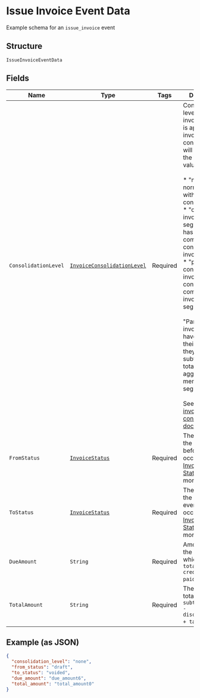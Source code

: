 
# Issue Invoice Event Data

Example schema for an `issue_invoice` event

## Structure

`IssueInvoiceEventData`

## Fields

| Name | Type | Tags | Description | Getter | Setter |
|  --- | --- | --- | --- | --- | --- |
| `ConsolidationLevel` | [`InvoiceConsolidationLevel`](../../doc/models/invoice-consolidation-level.md) | Required | Consolidation level of the invoice, which is applicable to invoice consolidation.  It will hold one of the following values:<br><br>* "none": A normal invoice with no consolidation.<br>* "child": An invoice segment which has been combined into a consolidated invoice.<br>* "parent": A consolidated invoice, whose contents are composed of invoice segments.<br><br>"Parent" invoices do not have lines of their own, but they have subtotals and totals which aggregate the member invoice segments.<br><br>See also the [invoice consolidation documentation](https://chargify.zendesk.com/hc/en-us/articles/4407746391835). | InvoiceConsolidationLevel getConsolidationLevel() | setConsolidationLevel(InvoiceConsolidationLevel consolidationLevel) |
| `FromStatus` | [`InvoiceStatus`](../../doc/models/invoice-status.md) | Required | The status of the invoice before event occurence. See [Invoice Statuses](https://chargify.zendesk.com/hc/en-us/articles/4407737494171#line-item-breakdowns) for more. | InvoiceStatus getFromStatus() | setFromStatus(InvoiceStatus fromStatus) |
| `ToStatus` | [`InvoiceStatus`](../../doc/models/invoice-status.md) | Required | The status of the invoice after event occurence. See [Invoice Statuses](https://chargify.zendesk.com/hc/en-us/articles/4407737494171#line-item-breakdowns) for more. | InvoiceStatus getToStatus() | setToStatus(InvoiceStatus toStatus) |
| `DueAmount` | `String` | Required | Amount due on the invoice, which is `total_amount - credit_amount - paid_amount`. | String getDueAmount() | setDueAmount(String dueAmount) |
| `TotalAmount` | `String` | Required | The invoice total, which is `subtotal_amount - discount_amount + tax_amount`.' | String getTotalAmount() | setTotalAmount(String totalAmount) |

## Example (as JSON)

```json
{
  "consolidation_level": "none",
  "from_status": "draft",
  "to_status": "voided",
  "due_amount": "due_amount6",
  "total_amount": "total_amount0"
}
```

